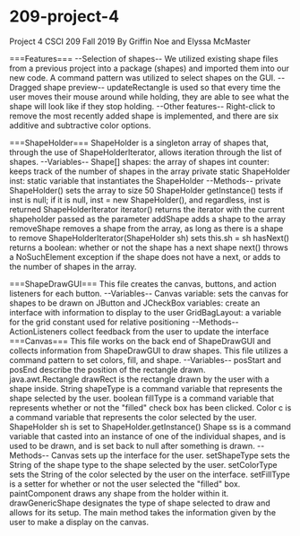 # 209-project-4
Project 4
CSCI 209 Fall 2019
By Griffin Noe and Elyssa McMaster

===Features===
--Selection of shapes--
We utilized existing shape files from a previous project into a package (shapes) and imported them into our new code. A command pattern was utilized to select shapes on the GUI.
--Dragged shape preview--
updateRectangle is used so that every time the user moves their mouse around while holding, they are able to see what the shape will look like if they stop holding.
--Other features--
Right-click to remove the most recently added shape is implemented, and there are six additive and subtractive color options.

===ShapeHolder===
ShapeHolder is a singleton array of shapes that, through the use of ShapeHolderIterator, allows iteration through the list of shapes.
--Variables--
Shape[] shapes: the array of shapes
int counter: keeps track of the number of shapes in the array
private static ShapeHolder inst: static variable that instantiates the ShapeHolder
--Methods--
private ShapeHolder() sets the array to size 50
ShapeHolder getInstance() tests if inst is null; if it is null,
inst = new ShapeHolder(), and regardless, inst is returned
ShapeHolderIterator iterator() returns the iterator with the current shapeholder passed as the parameter
addShape adds a shape to the array
removeShape removes a shape from the array, as long as there is a shape to remove
ShapeHolderIterator(ShapeHolder sh) sets this.sh = sh
hasNext() returns a boolean: whether or not the shape has a next shape
next() throws a NoSuchElement exception if the shape does not have a next, or adds to the number of shapes in the array.

===ShapeDrawGUI===
This file creates the canvas, buttons, and action listeners for each button.
--Variables--
Canvas variable: sets the canvas for shapes to be drawn on
JButton and JCheckBox variables: create an interface with information to display to the user
GridBagLayout: a variable for the grid constant used for relative positioning
--Methods--
ActionListeners collect feedback from the user to update the interface
===Canvas===
This file works on the back end of ShapeDrawGUI and collects information from ShapeDrawGUI to draw shapes. This file utilizes a command pattern to set colors, fill, and shape.
--Variables--
posStart and posEnd describe the position of the rectangle drawn.   
java.awt.Rectangle drawRect is the rectangle drawn by the user with a shape inside.
String shapeType is a command variable that represents the shape selected by the user.
boolean fillType is a command variable that represents whether or not the "filled" check box has been clicked.
Color c is a command variable that represents the color selected by the user.
ShapeHolder sh is set to ShapeHolder.getInstance()
Shape ss is a command variable that casted into an instance of one of the individual shapes, and is used to be drawn, and is set back to null after something is drawn.
--Methods--
Canvas sets up the interface for the user.
setShapeType sets the String of the shape type to the shape selected by the user.
setColorType sets the String of the color selected by the user on the interface.
setFillType is a setter for whether or not the user selected the "filled" box.
paintComponent draws any shape from the holder within it.
drawGenericShape designates the type of shape selected to draw and allows for its setup.
The main method takes the information given by the user to make a display on the canvas.

